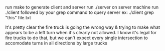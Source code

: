run make to generate client and server
run ./server on server machine 
run ./client followed by your grep command to query server
ex: ./client grep "this" file.txt

It's pretty clear the fire truck is going the wrong way & trying to make what appears to be a left turn when it's clearly not allowed. I know it's legal for fire trucks to do that, but we can't expect every single intersection to accomodate turns in all directions by large trucks